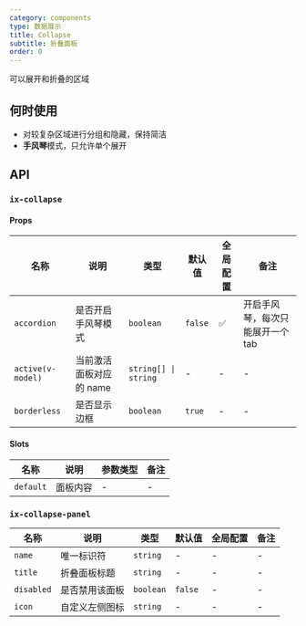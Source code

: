 ```yaml
---
category: components
type: 数据展示
title: Collapse
subtitle: 折叠面板
order: 0
---
```


可以展开和折叠的区域

## 何时使用

- 对较复杂区域进行分组和隐藏，保持简洁
- **手风琴**模式，只允许单个展开

## API

### `ix-collapse`

#### Props

| 名称 | 说明 | 类型  | 默认值 | 全局配置 | 备注 |
| --- | --- | --- | --- | --- | --- |
| `accordion` | 是否开启手风琴模式 | `boolean` | `false` | ✅ | 开启手风琴，每次只能展开一个 tab |
| `active(v-model)` | 当前激活面板对应的 name | `string[] \| string` | - | - |- |
| `borderless` | 是否显示边框 | `boolean` | `true` | - |- |

#### Slots

| 名称 | 说明 | 参数类型 | 备注 |
| --- | --- | --- | --- |
| `default` | 面板内容 | - | - | - |

### `ix-collapse-panel`

| 名称 | 说明 | 类型  | 默认值 | 全局配置 | 备注 |
| --- | --- | --- | --- | --- | --- |
| `name` | 唯一标识符 | `string` | - | - | - |
| `title` | 折叠面板标题 | `string` | - | - | - |
| `disabled` | 是否禁用该面板 | `boolean` | `false` | - | - |
| `icon` | 自定义左侧图标 | `string` | - | - |- |
